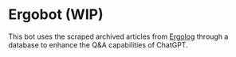 # Ergobot (WIP)
This bot uses the scraped archived articles from [Ergolog](https://www.ergo-log.com/) through a database to enhance the Q&A capabilities of ChatGPT.